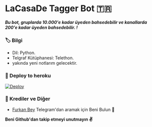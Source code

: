 # LaCasaDe Tagger Bot 🇹🇷
_**Bu bot, gruplarda 10.000'e kadar üyeden bahsedebilir ve kanallarda 200'e kadar üyeden bahsedebilir. !**_

### 🏷 Bilgi
- Dil: Python.
- Telgraf Kütüphanesi: Telethon.
- yakında yeni notlarım gelecektir. 

### 🚀 Deploy to heroku
[![Deploy](https://www.herokucdn.com/deploy/button.svg)](https://heroku.com/deploy?template=https://github.com/Imran95942/LaCasaDeTagger)

### 🎯 Krediler ve Diğer
- [Furkan Bey](https://t.me/Furkanbeyy) Telegram'dan aramak için Beni Bulun 🕺

**Beni Github'dan takip etmeyi unutmayın ✌️**
